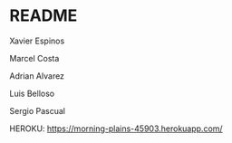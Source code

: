 # README

Xavier Espinos

Marcel Costa

Adrian Alvarez

Luis Belloso

Sergio Pascual

HEROKU: https://morning-plains-45903.herokuapp.com/
